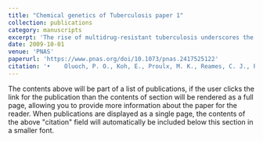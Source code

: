 ```yaml
---
title: "Chemical genetics of Tuberculosis paper 1"
collection: publications
category: manuscripts
excerpt: 'The rise of multidrug-resistant tuberculosis underscores the urgent need for novel tuberculosis (TB) drugs while prioritizing synergistic drug combinations. Multiple studies have delineated bacterial pathways influencing antibiotic efficacy and uncovered druggable pathways that synergize with TB therapies. However, most studies are conducted in vitro, limiting our understanding of how the host environment influences these chemical–genetic interactions (CGIs). Using an inducible mutant library targeting essential Mycobacterium tuberculosis (Mtb) genes to characterize CGIs of first-line drugs during infection, this study reveals drug-specific and drug-agnostic CGIs that differ significantly from those observed in vitro. Synergistic CGIs comprised distinct metabolic pathways mediating antibiotic efficacy, revealing unexplored mechanisms of drug action, and defining potential drug targets that would synergize with frontline antitubercular drugs.'
date: 2009-10-01
venue: 'PNAS'
paperurl: 'https://www.pnas.org/doi/10.1073/pnas.2417525122'
citation: '•	Oluoch, P. O., Koh, E., Proulx, M. K., Reames, C. J., Papavinasasundaram, K. G., Murphy, K. C., Zimmerman, M. D., Dartois, V., & Sassetti, C. M. (2025). Chemical genetic interactions elucidate pathways controlling tuberculosis antibiotic efficacy during infection. Proceedings of the National Academy of Sciences, 122(9), e2417525122.'
---
```

The contents above will be part of a list of publications, if the user clicks the link for the publication than the contents of section will be rendered as a full page, allowing you to provide more information about the paper for the reader. When publications are displayed as a single page, the contents of the above "citation" field will automatically be included below this section in a smaller font.
